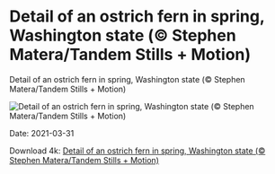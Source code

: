 # Detail of an ostrich fern in spring, Washington state (© Stephen Matera/Tandem Stills + Motion)

Detail of an ostrich fern in spring, Washington state (© Stephen Matera/Tandem Stills + Motion)

![Detail of an ostrich fern in spring, Washington state (© Stephen Matera/Tandem Stills + Motion)](https://bing.com/th?id=OHR.SwordFern_EN-US7523587413_UHD.jpg&w=1024&h=576)

Date: 2021-03-31

Download 4k: [Detail of an ostrich fern in spring, Washington state (© Stephen Matera/Tandem Stills + Motion)](https://bing.com/th?id=OHR.SwordFern_EN-US7523587413_UHD.jpg)

